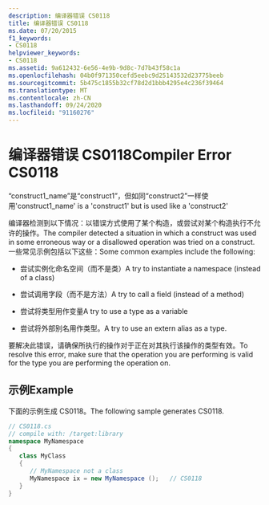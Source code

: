 ```yaml
---
description: 编译器错误 CS0118
title: 编译器错误 CS0118
ms.date: 07/20/2015
f1_keywords:
- CS0118
helpviewer_keywords:
- CS0118
ms.assetid: 9a612432-6e56-4e9b-9d8c-7d7b43f58c1a
ms.openlocfilehash: 04b0f971350cefd5eebc9d25143532d23775beeb
ms.sourcegitcommit: 5b475c1855b32cf78d2d1bbb4295e4c236f39464
ms.translationtype: MT
ms.contentlocale: zh-CN
ms.lasthandoff: 09/24/2020
ms.locfileid: "91160276"
---
```

# <a name="compiler-error-cs0118"></a><span data-ttu-id="ad58e-103">编译器错误 CS0118</span><span class="sxs-lookup"><span data-stu-id="ad58e-103">Compiler Error CS0118</span></span>

<span data-ttu-id="ad58e-104">“construct1_name”是“construct1”，但如同“construct2”一样使用</span><span class="sxs-lookup"><span data-stu-id="ad58e-104">'construct1_name' is a 'construct1' but is used like a 'construct2'</span></span>  
  
 <span data-ttu-id="ad58e-105">编译器检测到以下情况：以错误方式使用了某个构造，或尝试对某个构造执行不允许的操作。</span><span class="sxs-lookup"><span data-stu-id="ad58e-105">The compiler detected a situation in which a construct was used in some erroneous way or a disallowed operation was tried on a construct.</span></span> <span data-ttu-id="ad58e-106">一些常见示例包括以下这些：</span><span class="sxs-lookup"><span data-stu-id="ad58e-106">Some common examples include the following:</span></span>  
  
- <span data-ttu-id="ad58e-107">尝试实例化命名空间（而不是类）</span><span class="sxs-lookup"><span data-stu-id="ad58e-107">A try to instantiate a namespace (instead of a class)</span></span>  
  
- <span data-ttu-id="ad58e-108">尝试调用字段（而不是方法）</span><span class="sxs-lookup"><span data-stu-id="ad58e-108">A try to call a field (instead of a method)</span></span>  
  
- <span data-ttu-id="ad58e-109">尝试将类型用作变量</span><span class="sxs-lookup"><span data-stu-id="ad58e-109">A try to use a type as a variable</span></span>  
  
- <span data-ttu-id="ad58e-110">尝试将外部别名用作类型。</span><span class="sxs-lookup"><span data-stu-id="ad58e-110">A try to use an extern alias as a type.</span></span>  
  
 <span data-ttu-id="ad58e-111">要解决此错误，请确保所执行的操作对于正在对其执行该操作的类型有效。</span><span class="sxs-lookup"><span data-stu-id="ad58e-111">To resolve this error, make sure that the operation you are performing is valid for the type you are performing the operation on.</span></span>  
  
## <a name="example"></a><span data-ttu-id="ad58e-112">示例</span><span class="sxs-lookup"><span data-stu-id="ad58e-112">Example</span></span>  

 <span data-ttu-id="ad58e-113">下面的示例生成 CS0118。</span><span class="sxs-lookup"><span data-stu-id="ad58e-113">The following sample generates CS0118.</span></span>  
  
```csharp  
// CS0118.cs  
// compile with: /target:library  
namespace MyNamespace  
{  
   class MyClass  
   {  
      // MyNamespace not a class  
      MyNamespace ix = new MyNamespace ();   // CS0118  
   }  
}  
```

